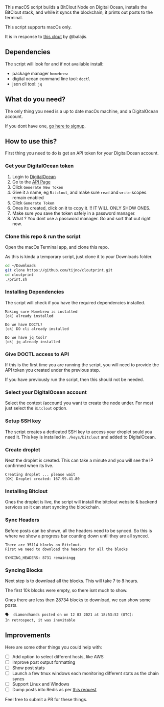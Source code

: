 This macOS script builds a BitClout Node on Digital Ocean, installs the BitClout stack, and while it syncs the blockchain, it prints out posts to the terminal.

This script supports macOs only.

It is in response to [this clout](https://bitclout.com/posts/d8dcdf273d1a53c02861f604d402479503f620ac8c81a07494fecafef894fb1a?feedTab=Following) by @balajis.

## Dependencies

The script will look for and if not available install:

- package manager `homebrew`
- digital ocean command line tool: `doctl`
- json cli tool: `jq`

## What do you need?

The only thing you need is a up to date macOs machine, and a DigitalOcean account.

If you dont have one, [go here to signup](https://m.do.co/c/0c7459043159).

## How to use this?

First thing you need to do is get an API token for your DigitalOcean account.

### Get your DigitalOcean token

1. Login to [DigitalOcean](https://cloud.digitalocean.com)
2. Go to the [API Page](https://cloud.digitalocean.com/account/api)
3. Click `Generate New Token`
4. Give it a name, eg `Bitclout`, and make sure `read` and `write` scopes remain enabled
5. Click `Generate Token`
6. Ones its created, click on it to copy it. !! IT WILL ONLY SHOW ONES.
7. Make sure you save the token safely in a password manager.
8. What ? You dont use a password manager. Go and sort that out right now.

### Clone this repo & run the script

Open the macOs Terminal app, and clone this repo.

As this is kinda a temporary script, just clone it to your Downloads folder.

```bash
cd ~/Dowmloads
git clone https://github.com/tijno/cloutprint.git
cd cloutprint
./print.sh
```

### Installing Dependencies

The script will check if you have the required dependencies installed.

```shell
Making sure Homebrew is installed
[ok] already installed

Do we have DOCTL?
[ok] DO cli already installed

Do we have jq tool?
[ok] jq already installed
```

### Give DOCTL access to API

If this is the first time you are running the script, you will need to provide the API token you created under the previous step.

If you have previously run the script, then this should not be needed.

### Select your DigitalOcean account

Select the context (account) you want to create the node under. For most just select the `Bitclout` option.

### Setup SSH key

The script creates a dedicated SSH key to access your droplet sould you need it. This key is installed in `./keys/bitclout` and added to DigitalOcean.

### Create droplet

Next the droplet is created. This can take a minute and you will see the IP confirmed when its live.

```shell
Creating droplet ... please wait 
[OK] Droplet created: 167.99.41.80
```

### Installing Bitclout

Ones the droplet is live, the script will install the bitclout website & backend services so it can start syncing the blockchain.

### Sync Headers

Before posts can be shown, all the headers need to be synced. So this is where we show a progress bar counting down until they are all synced.

```shell
There are 35114 blocks on Bitclout.
First we need to download the headers for all the blocks

SYNCING_HEADERS: 8731 remainingg
```

### Syncing Blocks

Next step is to download all the blocks. This will take 7 to 8 hours.

The first 10k blocks were empty, so there isnt much to show.

Ones there are less then 28734 blocks to download, we can show some posts.

```shell
🗣  diamondhands posted on on 12 03 2021 at 18:53:52 (UTC):
In retrospect, it was inevitable
```


## Improvements

Here are some other things you could help with:

- [ ] Add option to select different hosts, like AWS
- [ ] Improve post output formatting
- [ ] Show post stats 
- [ ] Launch a few tmux windows each monitoring different stats as the chain syncs
- [ ] Support Linux and Windows
- [ ] Dump posts into Redis as per [this request](https://bitclout.com/posts/85e53038e1e98903d583722b0112b318fbc4412591e2ee42b1c65ad7670aeac7)

Feel free to submit a PR for these things.
